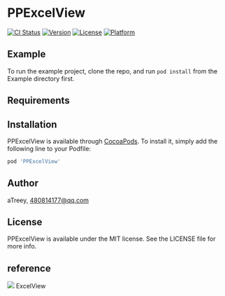 # PPExcelView

[![CI Status](http://img.shields.io/travis/aTreey/PPExcelView.svg?style=flat)](https://travis-ci.org/aTreey/PPExcelView)
[![Version](https://img.shields.io/cocoapods/v/PPExcelView.svg?style=flat)](http://cocoapods.org/pods/PPExcelView)
[![License](https://img.shields.io/cocoapods/l/PPExcelView.svg?style=flat)](http://cocoapods.org/pods/PPExcelView)
[![Platform](https://img.shields.io/cocoapods/p/PPExcelView.svg?style=flat)](http://cocoapods.org/pods/PPExcelView)

## Example

To run the example project, clone the repo, and run `pod install` from the Example directory first.

## Requirements

## Installation

PPExcelView is available through [CocoaPods](http://cocoapods.org). To install
it, simply add the following line to your Podfile:

```ruby
pod 'PPExcelView'
```

## Author

aTreey, 480814177@qq.com

## License

PPExcelView is available under the MIT license. See the LICENSE file for more info.

## reference

[![](https://github.com/RmondJone/ExcelView)](https://github.com/RmondJone/ExcelView)
ExcelView
